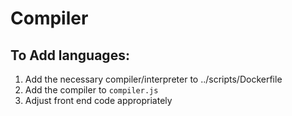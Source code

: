 # Compiler

## To Add languages:
1. Add the necessary compiler/interpreter to ../scripts/Dockerfile
2. Add the compiler to `compiler.js` 
3. Adjust front end code appropriately